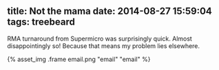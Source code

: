title: Not the mama
date: 2014-08-27 15:59:04
tags: treebeard
---

RMA turnaround from Supermicro was surprisingly quick. Almost disappointingly so! Because that means my problem lies elsewhere.


 {% asset_img .frame email.png "email" "email" %}